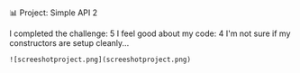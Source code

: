  📊 Project: Simple API 2


I completed the challenge: 5
I feel good about my code: 4
I'm not sure if my constructors are setup cleanly...
```
![screeshotproject.png](screeshotproject.png)

